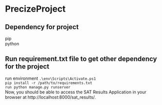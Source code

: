 # PrecizeProject
## Dependency for project
pip <br /> python

## Run requirement.txt file to get other dependency for the project
run environment ```.\env\Scripts\Activate.ps1``` <br />
```pip install -r /path/to/requirements.txt```  <br />
```run python manage.py runserver``` <br />
Now, you should be able to access the SAT Results Application in your browser at http://localhost:8000/sat_results/.
